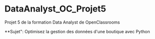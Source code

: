 # DataAnalyst_OC_Projet5
Projet 5 de la formation Data Analyst de OpenClassrooms

**Sujet": Optimisez la gestion des données d'une boutique avec Python
